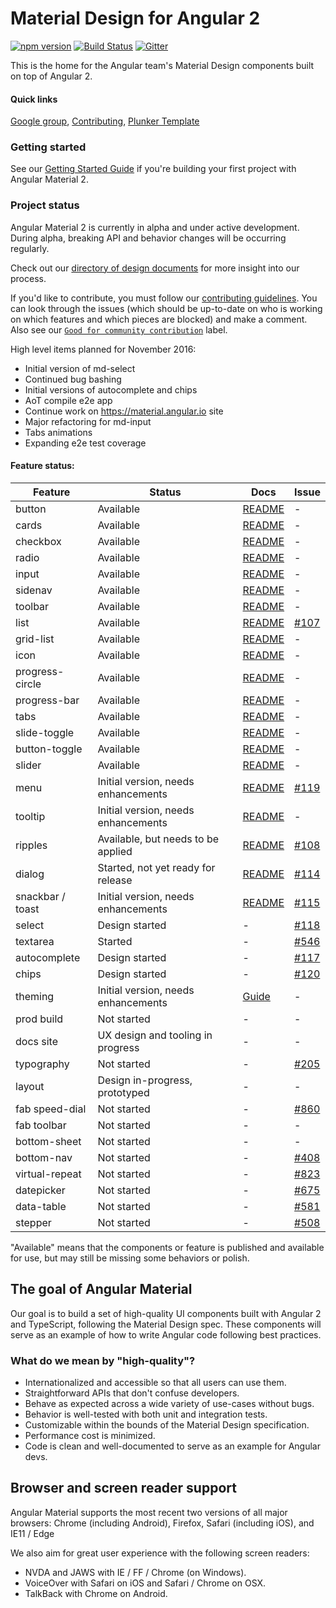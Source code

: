 # Material Design for Angular 2
[![npm version](https://badge.fury.io/js/%40angular%2Fmaterial.svg)](https://www.npmjs.com/package/%40angular%2Fmaterial)
[![Build Status](https://travis-ci.org/angular/material2.svg?branch=master)](https://travis-ci.org/angular/material2)
[![Gitter](https://badges.gitter.im/angular/material2.svg)](https://gitter.im/angular/material2?utm_source=badge&utm_medium=badge&utm_campaign=pr-badge)

This is the home for the Angular team's Material Design components built on top of Angular 2.

#### Quick links
[Google group](https://groups.google.com/forum/#!forum/angular-material2),
[Contributing](https://github.com/angular/material2/blob/master/CONTRIBUTING.md),
[Plunker Template](http://plnkr.co/edit/o077B6uEiiIgkC0S06dd?p=preview)

### Getting started 

See our [Getting Started Guide](https://github.com/angular/material2/blob/master/GETTING_STARTED.md)
if you're building your first project with Angular Material 2.

### Project status
Angular Material 2 is currently in alpha and under active development. 
During alpha, breaking API and behavior changes will be occurring regularly.

Check out our [directory of design documents](https://github.com/angular/material2/wiki/Design-doc-directory) 
for more insight into our process.

If you'd like to contribute, you must follow our [contributing guidelines](https://github.com/angular/material2/blob/master/CONTRIBUTING.md). 
You can look through the issues (which should be up-to-date on who is working on which features 
and which pieces are blocked) and make a comment. 
Also see our [`Good for community contribution`](https://github.com/angular/material2/issues?q=is%3Aissue+is%3Aopen+label%3A%22good+for+community+contribution%22) 
label.

High level items planned for November 2016:
* Initial version of md-select
* Continued bug bashing
* Initial versions of autocomplete and chips
* AoT compile e2e app
* Continue work on https://material.angular.io site
* Major refactoring for md-input
* Tabs animations
* Expanding e2e test coverage


#### Feature status:

| Feature          | Status                              | Docs         | Issue          |
|------------------|-------------------------------------|--------------|----------------|
| button           |                           Available | [README][1]  |              - |
| cards            |                           Available | [README][2]  |              - |
| checkbox         |                           Available | [README][3]  |              - |
| radio            |                           Available | [README][4]  |              - |
| input            |                           Available | [README][5]  |              - |
| sidenav          |                           Available | [README][6]  |              - |
| toolbar          |                           Available | [README][7]  |              - |
| list             |                           Available | [README][8]  |   [#107][0107] |
| grid-list        |                           Available | [README][9]  |              - |
| icon             |                           Available | [README][10] |              - |
| progress-circle  |                           Available | [README][11] |              - |
| progress-bar     |                           Available | [README][12] |              - |
| tabs             |                           Available | [README][13] |              - |
| slide-toggle     |                           Available | [README][14] |              - |
| button-toggle    |                           Available | [README][15] |              - |
| slider           |                           Available | [README][16] |              - |
| menu             | Initial version, needs enhancements | [README][17] |   [#119][0119] |
| tooltip          | Initial version, needs enhancements | [README][18] |              - |
| ripples          |  Available, but needs to be applied | [README][19] |   [#108][0108] |
| dialog           |  Started, not yet ready for release | [README][22] |   [#114][0114] |
| snackbar / toast | Initial version, needs enhancements | [README][21] |   [#115][0115] |
| select           |                      Design started |           -  |   [#118][0118] |
| textarea         |                             Started |           -  |   [#546][0546] |
| autocomplete     |                      Design started |           -  |   [#117][0117] |
| chips            |                      Design started |           -  |   [#120][0120] |
| theming          | Initial version, needs enhancements | [Guide][20]  |              - |
| prod build       |                         Not started |           -  |              - |
| docs site        |   UX design and tooling in progress |           -  |              - |
| typography       |                         Not started |           -  |   [#205][0205] |
| layout           |      Design in-progress, prototyped |           -  |              - |
| fab speed-dial   |                         Not started |           -  |   [#860][0860] |
| fab toolbar      |                         Not started |           -  |              - |
| bottom-sheet     |                         Not started |           -  |              - |
| bottom-nav       |                         Not started |           -  |   [#408][0408] |
| virtual-repeat   |                         Not started |           -  |   [#823][0823] |
| datepicker       |                         Not started |           -  |   [#675][0675] |
| data-table       |                         Not started |           -  |   [#581][0581] |
| stepper          |                         Not started |           -  |   [#508][0508] |

 [1]: https://github.com/angular/material2/blob/master/src/lib/button/README.md
 [2]: https://github.com/angular/material2/blob/master/src/lib/card/README.md
 [3]: https://github.com/angular/material2/blob/master/src/lib/checkbox/README.md
 [4]: https://github.com/angular/material2/blob/master/src/lib/radio/README.md
 [5]: https://github.com/angular/material2/blob/master/src/lib/input/README.md
 [6]: https://github.com/angular/material2/blob/master/src/lib/sidenav/README.md
 [7]: https://github.com/angular/material2/blob/master/src/lib/toolbar/README.md
 [8]: https://github.com/angular/material2/blob/master/src/lib/list/README.md
 [9]: https://github.com/angular/material2/blob/master/src/lib/grid-list/README.md
[10]: https://github.com/angular/material2/blob/master/src/lib/icon/README.md
[11]: https://github.com/angular/material2/blob/master/src/lib/progress-circle/README.md
[12]: https://github.com/angular/material2/blob/master/src/lib/progress-bar/README.md
[13]: https://github.com/angular/material2/blob/master/src/lib/tabs/README.md
[14]: https://github.com/angular/material2/blob/master/src/lib/slide-toggle/README.md
[15]: https://github.com/angular/material2/blob/master/src/lib/button-toggle/README.md
[16]: https://github.com/angular/material2/blob/master/src/lib/slider/README.md
[17]: https://github.com/angular/material2/blob/master/src/lib/menu/README.md
[18]: https://github.com/angular/material2/blob/master/src/lib/tooltip/README.md
[19]: https://github.com/angular/material2/blob/master/src/lib/core/ripple/README.md
[20]: https://github.com/angular/material2/blob/master/docs/theming.md
[21]: https://github.com/angular/material2/blob/master/src/lib/snack-bar/README.md
[22]: https://github.com/angular/material2/blob/master/src/lib/dialog/README.md

[0107]: https://github.com/angular/material2/issues/107
[0119]: https://github.com/angular/material2/issues/119
[0108]: https://github.com/angular/material2/issues/108
[0114]: https://github.com/angular/material2/issues/114
[0115]: https://github.com/angular/material2/issues/115
[0118]: https://github.com/angular/material2/issues/118
[0546]: https://github.com/angular/material2/issues/546
[0117]: https://github.com/angular/material2/issues/117
[0120]: https://github.com/angular/material2/issues/120
[0123]: https://github.com/angular/material2/issues/123
[0205]: https://github.com/angular/material2/issues/205
[0860]: https://github.com/angular/material2/issues/860
[0408]: https://github.com/angular/material2/issues/408
[0508]: https://github.com/angular/material2/issues/508
[0823]: https://github.com/angular/material2/issues/823
[0675]: https://github.com/angular/material2/issues/675
[0581]: https://github.com/angular/material2/issues/581


"Available" means that the components or feature is published and available for use, but may still
be missing some behaviors or polish.

## The goal of Angular Material
Our goal is to build a set of high-quality UI components built with Angular 2 and TypeScript, 
following the Material Design spec. These 
components will serve as an example of how to write Angular code following best practices.

### What do we mean by "high-quality"?
* Internationalized and accessible so that all users can use them.
* Straightforward APIs that don't confuse developers.
* Behave as expected across a wide variety of use-cases without bugs.
* Behavior is well-tested with both unit and integration tests.
* Customizable within the bounds of the Material Design specification.
* Performance cost is minimized.
* Code is clean and well-documented to serve as an example for Angular devs.

## Browser and screen reader support
Angular Material supports the most recent two versions of all major browsers: 
Chrome (including Android), Firefox, Safari (including iOS), and IE11 / Edge

We also aim for great user experience with the following screen readers:
* NVDA and JAWS with IE / FF / Chrome (on Windows).
* VoiceOver with Safari on iOS and Safari / Chrome on OSX.
* TalkBack with Chrome on Android.
